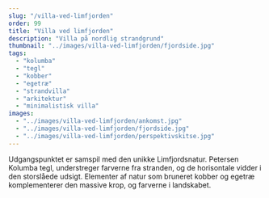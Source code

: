 ```yaml
---
slug: "/villa-ved-limfjorden"
order: 99
title: "Villa ved limfjorden"
description: "Villa på nordlig strandgrund"
thumbnail: "../images/villa-ved-limfjorden/fjordside.jpg"
tags:
  - "kolumba"
  - "tegl"
  - "kobber"
  - "egetræ"
  - "strandvilla"
  - "arkitektur"
  - "minimalistisk villa"
images:
  - "../images/villa-ved-limfjorden/ankomst.jpg"
  - "../images/villa-ved-limfjorden/fjordside.jpg"
  - "../images/villa-ved-limfjorden/perspektivskitse.jpg"
---
```


Udgangspunktet er samspil med den unikke Limfjordsnatur. Petersen Kolumba tegl, understreger farverne fra stranden, og de horisontale vidder i den storslåede udsigt. Elementer af natur som bruneret kobber og egetræ komplementerer den massive krop, og farverne i landskabet.
